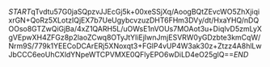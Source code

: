 $START$qTvdtu57G0jaSQpzvJJEcGj5k+00xeSSjXq/AoogBQtZEvcWO5ZhXjiqixrGN+QoRz5XLotzIQjEX7b7UeUgybcvzuzDHT6FHm3DVy/dt/HxaYHQ/nDQOOso8GTZwQiGjBa/4xZ1QARH5L/uOWsE1nVOUs7MOAot3u+DiqlvD5zmLyXgVEpwXH4ZFGz8p2laoZCwq8OTyJtYIiEjIwnJmjESVRW0yGDzbte3kmCqW/Nrm9S/779k1YEECoDCArERj5XNoxqt3+FGlP4vUP4W3ak30z+Ztzz4A8hlLwJbCCC6eoUhCXldYNpeWTCPVMXE0QFlyEPO6wDiLD4eO25glQ==$END$